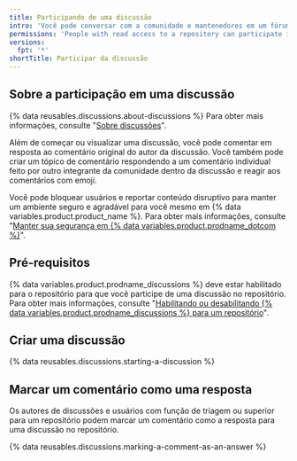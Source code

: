 ```yaml
---
title: Participando de uma discussão
intro: 'Você pode conversar com a comunidade e mantenedores em um fórum do repositório para um projeto em {% data variables.product.product_name %}.'
permissions: 'People with read access to a repository can participate in discussions in the repository. {% data reusables.enterprise-accounts.emu-permission-interact %}'
versions:
  fpt: '*'
shortTitle: Participar da discussão
---
```



## Sobre a participação em uma discussão

{% data reusables.discussions.about-discussions %} Para obter mais informações, consulte "[Sobre discussões](/discussions/collaborating-with-your-community-using-discussions/about-discussions)".

Além de começar ou visualizar uma discussão, você pode comentar em resposta ao comentário original do autor da discussão. Você também pode criar um tópico de comentário respondendo a um comentário individual feito por outro integrante da comunidade dentro da discussão e reagir aos comentários com emoji.

Você pode bloquear usuários e reportar conteúdo disruptivo para manter um ambiente seguro e agradável para você mesmo em {% data variables.product.product_name %}. Para obter mais informações, consulte "[Manter sua segurança em {% data variables.product.prodname_dotcom %}](/communities/maintaining-your-safety-on-github)".

## Pré-requisitos

{% data variables.product.prodname_discussions %} deve estar habilitado para o repositório para que você participe de uma discussão no repositório. Para obter mais informações, consulte "[Habilitando ou desabilitando {% data variables.product.prodname_discussions %} para um repositório](/github/administering-a-repository/enabling-or-disabling-github-discussions-for-a-repository)".

## Criar uma discussão

{% data reusables.discussions.starting-a-discussion %}

## Marcar um comentário como uma resposta

Os autores de discussões e usuários com função de triagem ou superior para um repositório podem marcar um comentário como a resposta para uma discussão no repositório.

{% data reusables.discussions.marking-a-comment-as-an-answer %}
